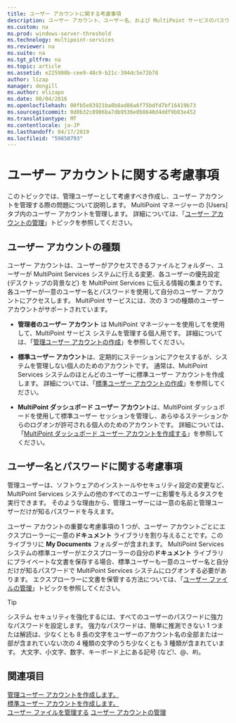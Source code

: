 ```yaml
---
title: ユーザー アカウントに関する考慮事項
description: ユーザー アカウント、ユーザー名、および MultiPoint サービスのパスワードに関する考慮事項を提供します。
ms.custom: na
ms.prod: windows-server-threshold
ms.technology: multipoint-services
ms.reviewer: na
ms.suite: na
ms.tgt_pltfrm: na
ms.topic: article
ms.assetid: e225900b-cee9-48c9-b21c-394dc5e72b78
author: lizap
manager: dongill
ms.author: elizapo
ms.date: 08/04/2016
ms.openlocfilehash: 00fb5e83921ba0b8ad86a6f75bdfd7bf16419b73
ms.sourcegitcommit: 0d0b32c8986ba7db9536e0b8648d4ddf9b03e452
ms.translationtype: MT
ms.contentlocale: ja-JP
ms.lasthandoff: 04/17/2019
ms.locfileid: "59850793"
---
```

# <a name="user-account-considerations"></a>ユーザー アカウントに関する考慮事項
このトピックでは、管理ユーザーとして考慮すべき作成し、ユーザー アカウントを管理する際の問題について説明します。 MultiPoint マネージャーの [Users] タブ内のユーザー アカウントを管理します。 詳細については、「[ユーザー アカウントの管理](Manage-User-Accounts.md)」トピックを参照してください。  
  
## <a name="user-account-types"></a>ユーザー アカウントの種類  
ユーザー アカウントは、ユーザーがアクセスできるファイルとフォルダー、ユーザーが MultiPoint Services システムに行える変更、各ユーザーの優先設定 (デスクトップの背景など) を MultiPoint Services に伝える情報の集まりです。 各ユーザーが一意のユーザー名とパスワードを使用して自分のユーザー アカウントにアクセスします。 MultiPoint サービスには、次の 3 つの種類のユーザー アカウントがサポートされています。  
  
-   **管理者のユーザー アカウント** は MultiPoint マネージャーを使用してを使用して、MultiPoint サービス システムを管理する個人用です。 詳細については、「[管理ユーザー アカウントの作成](Create-an-Administrative-User-Account.md)」を参照してください。  
  
-   **標準ユーザー アカウント**は、定期的にステーションにアクセスするが、システムを管理しない個人のためのアカウントです。 通常は、MultiPoint Services システムのほとんどのユーザーに標準ユーザー アカウントを作成します。 詳細については、「[標準ユーザー アカウントの作成](Create-a-Standard-User-Account.md)」を参照してください。  
  
-   **MultiPoint ダッシュボード ユーザー アカウント**は、MultiPoint ダッシュボードを使用して標準ユーザー セッションを管理し、あらゆるステーションからのログオンが許可される個人のためのアカウントです。 詳細については、「[MultiPoint ダッシュボード ユーザー アカウントを作成する](Create-a-MultiPoint-Dashboard-User-Account.md)」を参照してください。  
  
## <a name="user-name-and-password-considerations"></a>ユーザー名とパスワードに関する考慮事項  
管理ユーザーは、ソフトウェアのインストールやセキュリティ設定の変更など、MultiPoint Services システムの他のすべてのユーザーに影響を与えるタスクを実行できます。 そのような理由から、管理ユーザーには一意の名前と管理ユーザーだけが知るパスワードを与えます。  
  
ユーザー アカウントの重要な考慮事項の 1 つが、ユーザー アカウントごとにエクスプローラーに一意の**ドキュメント** ライブラリを割り与えることです。このライブラリに **My Documents** フォルダーが含まれます。 MultiPoint Services システムの標準ユーザーがエクスプローラーの自分の**ドキュメント** ライブラリにプライベートな文書を保存する場合、標準ユーザーも一意のユーザー名と自分だけが知るパスワードで MultiPoint Services システムにログオンする必要があります。 エクスプローラーに文書を保管する方法については、「[ユーザー ファイルの管理](Manage-User-Files.md)」トピックを参照してください。  
  
> [!TIP]  
> システム セキュリティを強化するには、すべてのユーザーのパスワードに強力なパスワードを設定します。 強力なパスワードは、簡単に推測できない 1 つまたは解読は、少なくとも 8 長の文字をユーザーのアカウント名の全部または一部が含まれていない次の 4 種類の文字のうち少なくとも 3 種類が含まれています。 大文字、小文字、数字、キーボード上にある記号 (など!、@、#)。  
  
## <a name="see-also"></a>関連項目  
[管理ユーザー アカウントを作成します。](Create-an-Administrative-User-Account.md)  
[標準ユーザー アカウントを作成します。](Create-a-Standard-User-Account.md)  
[ユーザー ファイルを管理する](Manage-User-Files.md)
[ユーザー アカウントの管理](Manage-User-Accounts.md)